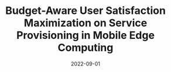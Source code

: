 ---
title: "Budget-Aware User Satisfaction Maximization on Service Provisioning in Mobile Edge Computing"
authors:
- Jing Li
- Weifa Liang
- Wenzheng Xu
- Zichuan Xu
- Xiaohua Jia
- Albert Y. Zomaya
- Song Guo

date: "2022-09-01"
doi: ""

# Publication type.
# 1 = Conference paper; 2 = Journal article;
# 3 = Preprint Paper; 4 = Report; 5 = Book; 6 = Book section;
# 7 = Thesis; 8 = Patent
publication_types: ["2"]

# Publication name and optional abbreviated publication name.
publication: IEEE Transactions on Mobile Computing (TMC) (CCF-A)
# publication_short: ""

# url_pdf: https://ieeexplore.ieee.org/abstract/document/9732420
# url_code: ''
# url_dataset: ''
# url_poster: ''
# url_project: ''
# url_slides: ''
# url_video: ''

---